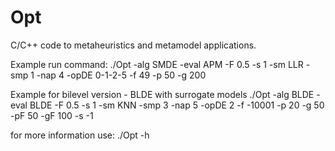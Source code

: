 # Opt

C/C++ code to metaheuristics and metamodel applications.

Example run command:
./Opt -alg SMDE -eval APM -F 0.5 -s 1 -sm LLR -smp 1 -nap 4 -opDE 0-1-2-5 -f 49 -p 50 -g 200


Example for bilevel version - BLDE with surrogate models 
./Opt -alg BLDE -eval BLDE -F 0.5 -s 1 -sm KNN -smp 3 -nap 5 -opDE 2 -f -10001 -p 20 -g 50 -pF 50 -gF 100 -s -1


for more information use:
./Opt -h

